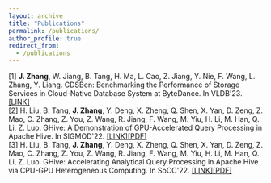 ```yaml
---
layout: archive
title: "Publications"
permalink: /publications/
author_profile: true
redirect_from:
  - /publications
---
```


<!-- {% if author.googlescholar %}
  You can also find my articles on <u><a href="{{author.googlescholar}}">my Google Scholar profile</a>.</u>
{% endif %}

{% include base_path %}

{% for post in site.publications reversed %}
  {% include archive-single.html %}
{% endfor %} -->

[1] **J. Zhang**, W. Jiang, B. Tang, H. Ma, L. Cao, Z. Jiang, Y. Nie, F. Wang, L. Zhang, Y. Liang. CDSBen: Benchmarking the Performance of Storage Services in Cloud-Native Database System at ByteDance. In VLDB'23. [[LINK]](https://www.vldb.org/pvldb/vol16/p3584-tang.pdf)\
[2] H. Liu, B. Tang, **J. Zhang**, Y. Deng, X. Zheng, Q. Shen, X. Yan, D. Zeng, Z. Mao, C. Zhang, Z. You, Z. Wang, R. Jiang, F. Wang, M. Yiu, H. Li, M. Han, Q. Li, Z. Luo. GHive: A Demonstration of GPU-Accelerated Query Processing in Apache Hive. In SIGMOD'22. [[LINK]](https://dl.acm.org/doi/abs/10.1145/3514221.3520166)[[PDF]](/files/SIGMOD22GHive_Demo.pdf)\
[3] H. Liu, B. Tang, **J. Zhang**, Y. Deng, X. Zheng, Q. Shen, X. Yan, D. Zeng, Z. Mao, C. Zhang, Z. You, Z. Wang, R. Jiang, F. Wang, M. Yiu, H. Li, M. Han, Q. Li, Z. Luo. GHive: Accelerating Analytical Query Processing in Apache Hive via CPU-GPU Heterogeneous Computing. In SoCC'22. [[LINK]](https://dl.acm.org/doi/10.1145/3542929.3563503)[[PDF]](/files/SoCC22GHive.pdf)